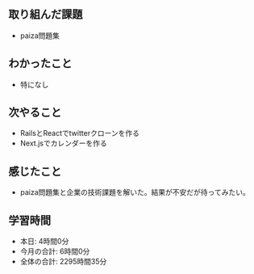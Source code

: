 ## 取り組んだ課題
- paiza問題集
## わかったこと
-  特になし
## 次やること
- RailsとReactでtwitterクローンを作る
- Next.jsでカレンダーを作る
## 感じたこと
- paiza問題集と企業の技術課題を解いた。結果が不安だが待ってみたい。
## 学習時間
- 本日: 4時間0分
- 今月の合計: 6時間0分
- 全体の合計: 2295時間35分
